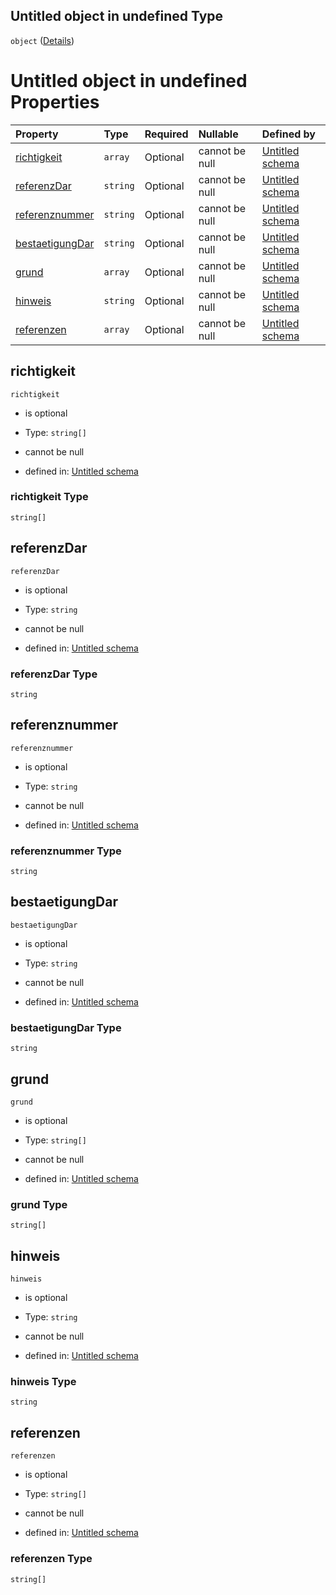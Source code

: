 ## Untitled object in undefined Type

`object` ([Details](handelsunstimmungkeitsbegruendung.md))

# Untitled object in undefined Properties

| Property                            | Type     | Required | Nullable       | Defined by                                                                                                                                                                              |
| :---------------------------------- | :------- | :------- | :------------- | :-------------------------------------------------------------------------------------------------------------------------------------------------------------------------------------- |
| [richtigkeit](#richtigkeit)         | `array`  | Optional | cannot be null | [Untitled schema](handelsunstimmigkeitsrichtigkeit.md "https://conuti.de/bo4e/schemas/v1/enum/Handelsunstimmigkeitsrichtigkeit#/properties/richtigkeit")                                |
| [referenzDar](#referenzdar)         | `string` | Optional | cannot be null | [Untitled schema](handelsunstimmungkeitsbegruendung-properties-referenzdar.md "https://conuti.de/bo4e/schemas/v1/com/Handelsunstimmigkeitsbegruendung#/properties/referenzDar")         |
| [referenznummer](#referenznummer)   | `string` | Optional | cannot be null | [Untitled schema](handelsunstimmungkeitsbegruendung-properties-referenznummer.md "https://conuti.de/bo4e/schemas/v1/com/Handelsunstimmigkeitsbegruendung#/properties/referenznummer")   |
| [bestaetigungDar](#bestaetigungdar) | `string` | Optional | cannot be null | [Untitled schema](handelsunstimmungkeitsbegruendung-properties-bestaetigungdar.md "https://conuti.de/bo4e/schemas/v1/com/Handelsunstimmigkeitsbegruendung#/properties/bestaetigungDar") |
| [grund](#grund)                     | `array`  | Optional | cannot be null | [Untitled schema](handelsunstimmigkeitsgrund.md "https://conuti.de/bo4e/schemas/v1/enum/Handelsunstimmigkeitsgrund#/properties/grund")                                                  |
| [hinweis](#hinweis)                 | `string` | Optional | cannot be null | [Untitled schema](handelsunstimmungkeitsbegruendung-properties-hinweis.md "https://conuti.de/bo4e/schemas/v1/com/Handelsunstimmigkeitsbegruendung#/properties/hinweis")                 |
| [referenzen](#referenzen)           | `array`  | Optional | cannot be null | [Untitled schema](handelsunstimmungkeitsbegruendung-properties-referenzen.md "https://conuti.de/bo4e/schemas/v1/com/Handelsunstimmigkeitsbegruendung#/properties/referenzen")           |

## richtigkeit



`richtigkeit`

*   is optional

*   Type: `string[]`

*   cannot be null

*   defined in: [Untitled schema](handelsunstimmigkeitsrichtigkeit.md "https://conuti.de/bo4e/schemas/v1/enum/Handelsunstimmigkeitsrichtigkeit#/properties/richtigkeit")

### richtigkeit Type

`string[]`

## referenzDar



`referenzDar`

*   is optional

*   Type: `string`

*   cannot be null

*   defined in: [Untitled schema](handelsunstimmungkeitsbegruendung-properties-referenzdar.md "https://conuti.de/bo4e/schemas/v1/com/Handelsunstimmigkeitsbegruendung#/properties/referenzDar")

### referenzDar Type

`string`

## referenznummer



`referenznummer`

*   is optional

*   Type: `string`

*   cannot be null

*   defined in: [Untitled schema](handelsunstimmungkeitsbegruendung-properties-referenznummer.md "https://conuti.de/bo4e/schemas/v1/com/Handelsunstimmigkeitsbegruendung#/properties/referenznummer")

### referenznummer Type

`string`

## bestaetigungDar



`bestaetigungDar`

*   is optional

*   Type: `string`

*   cannot be null

*   defined in: [Untitled schema](handelsunstimmungkeitsbegruendung-properties-bestaetigungdar.md "https://conuti.de/bo4e/schemas/v1/com/Handelsunstimmigkeitsbegruendung#/properties/bestaetigungDar")

### bestaetigungDar Type

`string`

## grund



`grund`

*   is optional

*   Type: `string[]`

*   cannot be null

*   defined in: [Untitled schema](handelsunstimmigkeitsgrund.md "https://conuti.de/bo4e/schemas/v1/enum/Handelsunstimmigkeitsgrund#/properties/grund")

### grund Type

`string[]`

## hinweis



`hinweis`

*   is optional

*   Type: `string`

*   cannot be null

*   defined in: [Untitled schema](handelsunstimmungkeitsbegruendung-properties-hinweis.md "https://conuti.de/bo4e/schemas/v1/com/Handelsunstimmigkeitsbegruendung#/properties/hinweis")

### hinweis Type

`string`

## referenzen



`referenzen`

*   is optional

*   Type: `string[]`

*   cannot be null

*   defined in: [Untitled schema](handelsunstimmungkeitsbegruendung-properties-referenzen.md "https://conuti.de/bo4e/schemas/v1/com/Handelsunstimmigkeitsbegruendung#/properties/referenzen")

### referenzen Type

`string[]`
